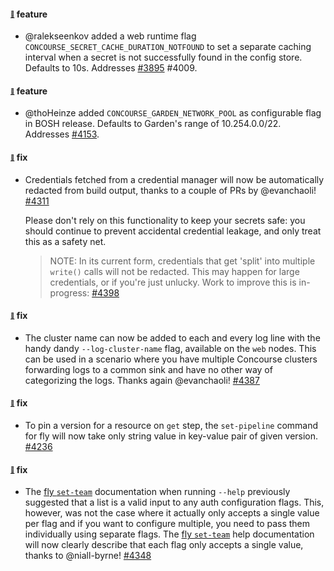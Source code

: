 #### <sub><sup><a name="v560-note-3895" href="#v560-note-3895">:link:</a></sup></sub> feature

* @ralekseenkov added a web runtime flag `CONCOURSE_SECRET_CACHE_DURATION_NOTFOUND` to set a
  separate caching interval when a secret is not successfully found in the config store.
  Defaults to 10s. Addresses [#3895](https://github.com/concourse/concourse/issues/3895) #4009.

#### <sub><sup><a name="v560-note-4153" href="#v560-note-4153">:link:</a></sup></sub> feature

* @thoHeinze added `CONCOURSE_GARDEN_NETWORK_POOL` as configurable flag in BOSH release.
  Defaults to Garden's range of 10.254.0.0/22. Addresses [#4153](https://github.com/concourse/concourse/issues/4153).

#### <sub><sup><a name="v560-note-4311" href="#v560-note-4311">:link:</a></sup></sub> fix

* Credentials fetched from a credential manager will now be automatically redacted from build output, thanks to a couple of PRs by @evanchaoli! [#4311](https://github.com/concourse/concourse/pull/4311)

  Please don't rely on this functionality to keep your secrets safe: you should continue to prevent accidental credential leakage, and only treat this as a safety net.

  > NOTE: In its current form, credentials that get 'split' into multiple `write()` calls will not be redacted. This may happen for large credentials, or if you're just unlucky. Work to improve this is in-progress: [#4398](https://github.com/concourse/concourse/pull/4398)

#### <sub><sup><a name="v560-note-4387" href="#v560-note-4387">:link:</a></sup></sub> fix

* The cluster name can now be added to each and every log line with the handy dandy `--log-cluster-name` flag, available on the `web` nodes. This can be used in a scenario where you have multiple Concourse clusters forwarding logs to a common sink and have no other way of categorizing the logs. Thanks again @evanchaoli! [#4387](https://github.com/concourse/concourse/pull/4387)

#### <sub><sup><a name="v560-note-4236" href="#v560-note-4236">:link:</a></sup></sub> fix

* To pin a version for a resource on `get` step, the `set-pipeline` command for fly will now take only string value in key-value pair of given version. [#4236](https://github.com/concourse/concourse/issues/4236)

#### <sub><sup><a name="v560-note-4348" href="#v560-note-4348">:link:</a></sup></sub> fix

* The [fly `set-team`](https://concourse-ci.org/managing-teams.html#fly-set-team) documentation when running `--help` previously suggested that a list is a valid input to any auth configuration flags. This, however, was not the case where it actually only accepts a single value per flag and if you want to configure multiple, you need to pass them individually using separate flags. The [fly `set-team`](https://concourse-ci.org/managing-teams.html#fly-set-team) help documentation will now clearly describe that each flag only accepts a single value, thanks to @niall-byrne! [#4348](https://github.com/concourse/concourse/issues/4348)
